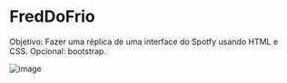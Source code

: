 # FredDoFrio

Objetivo: Fazer uma réplica de uma interface do Spotfy usando HTML e CSS.
Opcional: bootstrap.

![image](https://user-images.githubusercontent.com/83037014/125486955-96b17f92-73ad-40fc-bdc2-d0cd0a3b7f51.png)
